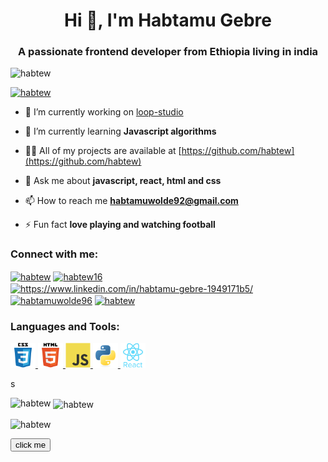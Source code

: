<h1 align="center">Hi 👋, I'm Habtamu Gebre</h1>
<h3 align="center">A passionate frontend developer from Ethiopia living in india</h3>

<p align="left"> <img src="https://komarev.com/ghpvc/?username=habtew&label=Profile%20views&color=0e75b6&style=flat" alt="habtew" /> </p>

<p align="left"> <a href="#"><img src="https://github-profile-trophy.vercel.app/?username=habtew" alt="habtew" /></a> </p>

- 🔭 I’m currently working on [loop-studio](https://github.com/habtew/loop-studio)

- 🌱 I’m currently learning **Javascript algorithms**

- 👨‍💻 All of my projects are available at [https://github.com/habtew](https://github.com/habtew)

- 💬 Ask me about **javascript, react, html and css**

- 📫 How to reach me **habtamuwolde92@gmail.com**

- ⚡ Fun fact **love playing and watching football**

<h3 align="left">Connect with me:</h3>
<p align="left">
<a href="https://codepen.io/habtew" target="blank"><img align="center" src="https://raw.githubusercontent.com/rahuldkjain/github-profile-readme-generator/master/src/images/icons/Social/codepen.svg" alt="habtew" height="30" width="40" /></a>
<a href="https://twitter.com/habtew16" target="blank"><img align="center" src="https://raw.githubusercontent.com/rahuldkjain/github-profile-readme-generator/master/src/images/icons/Social/twitter.svg" alt="habtew16" height="30" width="40" /></a>
<a href="https://www.linkedin.com/in/habtamu-gebre-1949171b5/" target="blank"><img align="center" src="https://raw.githubusercontent.com/rahuldkjain/github-profile-readme-generator/master/src/images/icons/Social/linked-in-alt.svg" alt="https://www.linkedin.com/in/habtamu-gebre-1949171b5/" height="30" width="40" /></a>
<a href="https://www.hackerrank.com/habtamuwolde96" target="blank"><img align="center" src="https://raw.githubusercontent.com/rahuldkjain/github-profile-readme-generator/master/src/images/icons/Social/hackerrank.svg" alt="habtamuwolde96" height="30" width="40" /></a>
<a href="https://www.leetcode.com/habtew" target="blank"><img align="center" src="https://raw.githubusercontent.com/rahuldkjain/github-profile-readme-generator/master/src/images/icons/Social/leet-code.svg" alt="habtew" height="30" width="40" /></a>
</p>

<h3 align="left">Languages and Tools:</h3>
<p align="left"> <a href="https://www.w3schools.com/css/" target="_blank" rel="noreferrer"> <img src="https://raw.githubusercontent.com/devicons/devicon/master/icons/css3/css3-original-wordmark.svg" alt="css3" width="40" height="40"/> </a> <a href="https://www.w3.org/html/" target="_blank" rel="noreferrer"> <img src="https://raw.githubusercontent.com/devicons/devicon/master/icons/html5/html5-original-wordmark.svg" alt="html5" width="40" height="40"/> </a> <a href="https://developer.mozilla.org/en-US/docs/Web/JavaScript" target="_blank" rel="noreferrer"> <img src="https://raw.githubusercontent.com/devicons/devicon/master/icons/javascript/javascript-original.svg" alt="javascript" width="40" height="40"/> </a> <a href="https://www.python.org" target="_blank" rel="noreferrer"> <img src="https://raw.githubusercontent.com/devicons/devicon/master/icons/python/python-original.svg" alt="python" width="40" height="40"/> </a> <a href="https://reactjs.org/" target="_blank" rel="noreferrer"> <img src="https://raw.githubusercontent.com/devicons/devicon/master/icons/react/react-original-wordmark.svg" alt="react" width="40" height="40"/> </a> </p>s

<p><img align="left" src="https://github-readme-stats.vercel.app/api/top-langs?username=habtew&show_icons=true&locale=en&layout=compact" alt="habtew" /></p>

<p>&nbsp;<img align="center" src="https://github-readme-stats.vercel.app/api?username=habtew&show_icons=true&locale=en" alt="habtew" /></p>

<p><img align="center" src="https://github-readme-streak-stats.herokuapp.com/?user=habtew&" alt="habtew"  /></p>

<button>click me</button>
